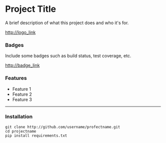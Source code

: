 # Project Title
A brief description of what this project does and who it's for.

<http://logo_link>

### Badges
Include some badges such as build status, test coverage, etc.

<http://badge_link>

### Features
- Feature 1
- Feature 2
- Feature 3
---
### Installation

    git clone http://github.com/username/profectname.git
    cd projectname
    pip install requirements.txt